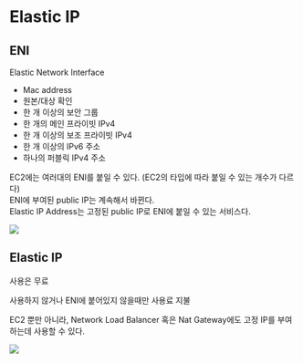 # Elastic IP

## ENI
Elastic Network Interface

- Mac address
- 원본/대상 확인
- 한 개 이상의 보안 그룹
- 한 개의 메인 프라이빗 IPv4
- 한 개 이상의 보조 프라이빗 IPv4
- 한 개 이상의 IPv6 주소
- 하나의 퍼블릭 IPv4 주소

EC2에는 여러대의 ENI를 붙일 수 있다. (EC2의 타입에 따라 붙일 수 있는 개수가 다르다)  
ENI에 부여된 public IP는 계속해서 바뀐다.  
Elastic IP Address는 고정된 public IP로 ENI에 붙일 수 있는 서비스다.

![](https://user-images.githubusercontent.com/28394879/141428277-ea3223bc-86c7-48a0-90c7-b7c498d5dd75.png)

## Elastic IP
사용은 무료
  
사용하지 않거나 ENI에 붙어있지 않을때만 사용료 지불
  
EC2 뿐만 아니라, Network Load Balancer 혹은 Nat Gateway에도 고정 IP를 부여하는데 사용할 수 있다.

![](https://user-images.githubusercontent.com/28394879/141428421-e322e5da-2641-4d79-a130-1a5a480bb122.png)